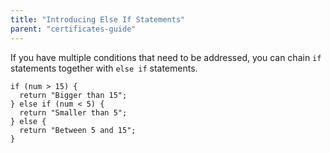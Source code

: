 ```yaml
---
title: "Introducing Else If Statements"
parent: "certificates-guide"
---
```


If you have multiple conditions that need to be addressed, you can chain `if` statements together with `else if` statements.

    if (num > 15) {
      return "Bigger than 15";
    } else if (num < 5) {
      return "Smaller than 5";
    } else {
      return "Between 5 and 15";
    }
